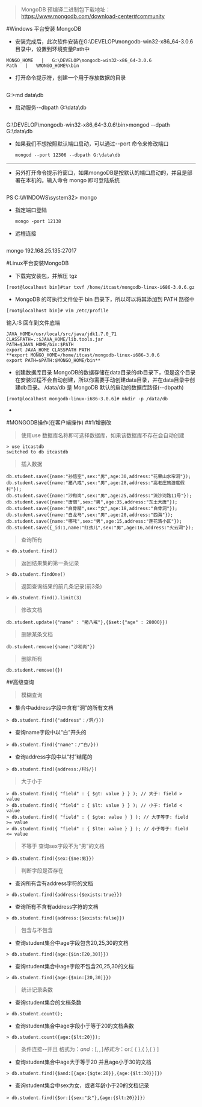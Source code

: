 > MongoDB 预编译二进制包下载地址：https://www.mongodb.com/download-center#community

#Windows 平台安装 MongoDB
- 安装完成后，此次软件安装在G:\DEVELOP\mongodb-win32-x86_64-3.0.6 目录中，设置到环境变量Path中
```table
MONGO_HOME   |   G:\DEVELOP\mongodb-win32-x86_64-3.0.6
Path   |   %MONGO_HOME%\bin
```
- 打开命令提示符，创建一个用于存放数据的目录
    ```
G:\>md data\db

- 启动服务--dbpath G:\data\db
    ````
G:\DEVELOP\mongodb-win32-x86_64-3.0.6\bin>mongod --dpath G:\data\db

- 如果我们不想按照默认端口启动，可以通过--port 命令来修改端口
    ```
    mongod --port 12306 --dbpath G:\data\db
    
-------------------
- 另外打开命令提示符窗口，如果mongoDB是按默认的端口启动的，并且是部署在本机的。输入命令 mongo 即可登陆系统 
    ````
PS C:\WINDOWS\system32> mongo

- 指定端口登陆
    ```
    mongo -port 12138
- 远程连接
    ```
mongo 192.168.25.135:27017



#Linux平台安装MongoDB
- 下载完安装包，并解压 tgz
```
[root@localhost bin]#tar txvf /home/itcast/mongodb-linux-i686-3.0.6.gz
```
- MongoDB 的可执行文件位于 bin 目录下，所以可以将其添加到 PATH 路径中
```
[root@localhost bin]# vim /etc/profile
```
输入:$ 回车到文件底端
```
JAVA_HOME=/usr/local/src/java/jdk1.7.0_71
CLASSPATH=.:$JAVA_HOME/lib.tools.jar
PATH=$JAVA_HOME/bin:$PATH
export JAVA_HOME CLASSPATH PATH
**export MONGO_HOME=/home/itcast/mongodb-linux-i686-3.0.6
export PATH=$PATH:$MONGO_HOME/bin**
```
- 创建数据库目录
    MongoDB的数据存储在data目录的db目录下，但是这个目录在安装过程不会自动创建，所以你需要手动创建data目录，并在data目录中创建db目录。
    /data/db 是 MongoDB 默认的启动的数据库路径(--dbpath)
```
[root@localhost mongodb-linux-i686-3.0.6]# mkdir -p /data/db
```
- 
#MONGODB操作(在客户端操作)
##1/增删改
> 使用use 数据库名称即可选择数据库，如果该数据库不存在会自动创建
```
> use itcastdb
switched to db itcastdb
```
> 插入数据
```
db.student.save({name:"孙悟空",sex:"男",age:30,address:"花果山水帘洞"});
db.student.save({name:"猪八戒",sex:"男",age:28,address:"高老庄旅游度假村"});
db.student.save({name:"沙和尚",sex:"男",age:25,address:"流沙河路11号"});
db.student.save({name:"唐僧",sex:"男",age:35,address:"东土大唐"});
db.student.save({name:"白骨精",sex:"女",age:18,address:"白骨洞"});
db.student.save({name:"白龙马",sex:"男",age:20,address:"西海"});
db.student.save({name:"哪吒",sex:"男",age:15,address:"莲花湾小区"});
db.student.save({_id:1,name:"红孩儿",sex:"男",age:16,address:"火云洞"});
```
> 查询所有
```
> db.student.find()
```
> 返回结果集的第一条记录
```
> db.student.findOne()
```
> 返回查询结果的前几条记录(前3条)
```
> db.student.find().limit(3)
```
> 修改文档
```
db.student.update({"name" : "猪八戒"},{$set:{"age" : 28000}})
```
> 删除某条文档
```
db.student.remove({name:"沙和尚"})
```
> 删除所有
```
db.student.remove({})
```
##高级查询
> 模糊查询

- 集合中address字段中含有“洞”的所有文档
```
> db.student.find({"address"：/洞/}))
```
- 查询name字段中以“白”开头的
```
> db.student.find({"name"：/^白/}))
```
- 查询address字段中以“村”结尾的
```
> db.student.find({address:/村$/})
```
> 大于小于
```
> db.student.find({ "field" : { $gt: value } } ); // 大于: field > value
> db.student.find({ "field" : { $lt: value } } ); // 小于: field < value
> db.student.find({ "field" : { $gte: value } } ); // 大于等于: field >= value
> db.student.find({ "field" : { $lte: value } } ); // 小于等于: field <= value
```
> 不等于
> 查询sex字段不为“男”的文档
```
> db.student.find({sex:{$ne:男}})
```
> 判断字段是否存在
- 查询所有含有address字符的文档
```
> db.student.find({address:{$exists:true}})
```
- 查询所有不含有address字符的文档
```
> db.student.find({address:{$exists:false}})
```
> 包含与不包含
- 查询student集合中age字段包含20,25,30的文档
```
> db.student.find({age:{$in:[20,30]}})
```
- 查询student集合中age字段不包含20,25,30的文档
```
> db.student.find({age:{$nin:[20,30]}})
```
> 统计记录条数
- 查询student集合的文档条数
```
> db.student.count();
```
- 查询student集合中age字段小于等于20的文档条数
```
> db.student.count({age:{$lt:20}});
```
> 条件连接--并且
> 格式为：$and:[ {  },{  },{   } ]
> 格式为：$or:[ {  },{  },{   } ]
- 查询student集合中age大于等于20 并且age小于30的文档
```
> db.student.find({$and:[{age:{$gte:20}},{age:{$lt:30}}]})
```
- 查询student集合中sex为女，或者年龄小于20的文档记录
```
> db.student.find({$or:[{sex:"女"},{age:{$lt:20}}]})
```
